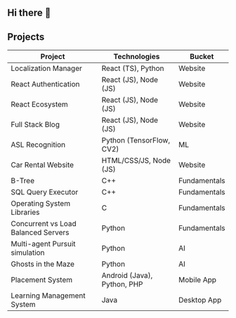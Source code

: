 ## Hi there 👋

## Projects

| Project                              | Technologies               | Bucket       |
| ----------------------------------- | --------------------------- | ------------ |
| Localization Manager                | React (TS), Python          | Website      |
| React Authentication                | React (JS), Node (JS)       | Website      |
| React Ecosystem                     | React (JS), Node (JS)       | Website      |
| Full Stack Blog                     | React (JS), Node (JS)       | Website      |
| ASL Recognition                     | Python (TensorFlow, CV2)    | ML           |
| Car Rental Website                  | HTML/CSS/JS, Node (JS)      | Website      |
| B-Tree                              | C++                         | Fundamentals |
| SQL Query Executor                  | C++                         | Fundamentals |
| Operating System Libraries          | C                           | Fundamentals |
| Concurrent vs Load Balanced Servers | Python                      | Fundamentals |
| Multi-agent Pursuit simulation      | Python                      | AI           |
| Ghosts in the Maze                  | Python                      | AI           |
| Placement System                    | Android (Java), Python, PHP | Mobile App   |
| Learning Management System          | Java                        | Desktop App  |

<!--
**BhaveshSidhwani/BhaveshSidhwani** is a ✨ _special_ ✨ repository because its `README.md` (this file) appears on your GitHub profile.

Here are some ideas to get you started:

- 🔭 I’m currently working on ...
- 🌱 I’m currently learning ...
- 👯 I’m looking to collaborate on ...
- 🤔 I’m looking for help with ...
- 💬 Ask me about ...
- 📫 How to reach me: ...
- 😄 Pronouns: ...
- ⚡ Fun fact: ...
-->
